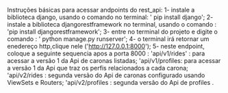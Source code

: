  Instruções básicas para acessar andpoints do rest_api:
 1- instale a biblioteca django, usando o comando no terminal: ' pip install django';
 2- instale a biblioteca djangorestframework no terminal,
  usando o comando : 'pip install djangorestframework';
 3- entre no terminal do projeto e digite o comando : ' python manage.py runserver';
 4- o terminal irá retornar um enedereço http,clique nele ('http://127.0.0.1:8000');
 5- neste endpoint, coloque a seguinte sequencia apos a porta 8000 :
    'api/v1/rides' : para acessar a versão 1 da Api de caronas listadas;
    'api/v1/profiles: para acessar a versão 1 da Api que traz os perfis relacionados a cada carona;
    'api/v2/rides : segunda versão do Api de caronas configurado usando ViewSets e Routers;
    'api/v2/profiles : segunda versão do Api de profiles .